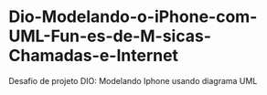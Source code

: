 # Dio-Modelando-o-iPhone-com-UML-Fun-es-de-M-sicas-Chamadas-e-Internet
Desafio de projeto DIO: Modelando Iphone usando diagrama UML
